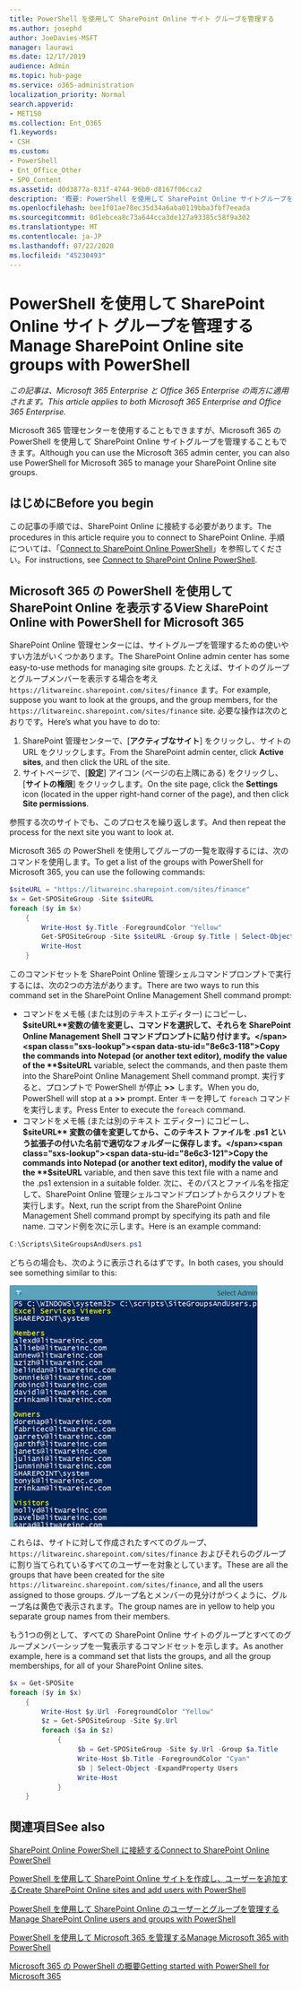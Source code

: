 ```yaml
---
title: PowerShell を使用して SharePoint Online サイト グループを管理する
ms.author: josephd
author: JoeDavies-MSFT
manager: laurawi
ms.date: 12/17/2019
audience: Admin
ms.topic: hub-page
ms.service: o365-administration
localization_priority: Normal
search.appverid:
- MET150
ms.collection: Ent_O365
f1.keywords:
- CSH
ms.custom:
- PowerShell
- Ent_Office_Other
- SPO_Content
ms.assetid: d0d3877a-831f-4744-96b0-d8167f06cca2
description: '概要: PowerShell を使用して SharePoint Online サイトグループを管理します。'
ms.openlocfilehash: bee1f01ae78ec35d34a6aba0119bba3fbf7eeada
ms.sourcegitcommit: 0d1ebcea8c73a644cca3de127a93385c58f9a302
ms.translationtype: MT
ms.contentlocale: ja-JP
ms.lasthandoff: 07/22/2020
ms.locfileid: "45230493"
---
```

# <a name="manage-sharepoint-online-site-groups-with-powershell"></a><span data-ttu-id="8e6c3-103">PowerShell を使用して SharePoint Online サイト グループを管理する</span><span class="sxs-lookup"><span data-stu-id="8e6c3-103">Manage SharePoint Online site groups with PowerShell</span></span>

<span data-ttu-id="8e6c3-104">*この記事は、Microsoft 365 Enterprise と Office 365 Enterprise の両方に適用されます。*</span><span class="sxs-lookup"><span data-stu-id="8e6c3-104">*This article applies to both Microsoft 365 Enterprise and Office 365 Enterprise.*</span></span>

<span data-ttu-id="8e6c3-105">Microsoft 365 管理センターを使用することもできますが、Microsoft 365 の PowerShell を使用して SharePoint Online サイトグループを管理することもできます。</span><span class="sxs-lookup"><span data-stu-id="8e6c3-105">Although you can use the Microsoft 365 admin center, you can also use PowerShell for Microsoft 365 to manage your SharePoint Online site groups.</span></span>

## <a name="before-you-begin"></a><span data-ttu-id="8e6c3-106">はじめに</span><span class="sxs-lookup"><span data-stu-id="8e6c3-106">Before you begin</span></span>

<span data-ttu-id="8e6c3-107">この記事の手順では、SharePoint Online に接続する必要があります。</span><span class="sxs-lookup"><span data-stu-id="8e6c3-107">The procedures in this article require you to connect to SharePoint Online.</span></span> <span data-ttu-id="8e6c3-108">手順については、「[Connect to SharePoint Online PowerShell](https://docs.microsoft.com/powershell/sharepoint/sharepoint-online/connect-sharepoint-online?view=sharepoint-ps)」を参照してください。</span><span class="sxs-lookup"><span data-stu-id="8e6c3-108">For instructions, see [Connect to SharePoint Online PowerShell](https://docs.microsoft.com/powershell/sharepoint/sharepoint-online/connect-sharepoint-online?view=sharepoint-ps).</span></span>

## <a name="view-sharepoint-online-with-powershell-for-microsoft-365"></a><span data-ttu-id="8e6c3-109">Microsoft 365 の PowerShell を使用して SharePoint Online を表示する</span><span class="sxs-lookup"><span data-stu-id="8e6c3-109">View SharePoint Online with PowerShell for Microsoft 365</span></span>

<span data-ttu-id="8e6c3-110">SharePoint Online 管理センターには、サイトグループを管理するための使いやすい方法がいくつかあります。</span><span class="sxs-lookup"><span data-stu-id="8e6c3-110">The SharePoint Online admin center has some easy-to-use methods for managing site groups.</span></span> <span data-ttu-id="8e6c3-111">たとえば、サイトのグループとグループメンバーを表示する場合を考え `https://litwareinc.sharepoint.com/sites/finance` ます。</span><span class="sxs-lookup"><span data-stu-id="8e6c3-111">For example, suppose you want to look at the groups, and the group members, for the `https://litwareinc.sharepoint.com/sites/finance` site.</span></span> <span data-ttu-id="8e6c3-112">必要な操作は次のとおりです。</span><span class="sxs-lookup"><span data-stu-id="8e6c3-112">Here’s what you have to do to:</span></span>

1. <span data-ttu-id="8e6c3-113">SharePoint 管理センターで、[**アクティブなサイト**] をクリックし、サイトの URL をクリックします。</span><span class="sxs-lookup"><span data-stu-id="8e6c3-113">From the SharePoint admin center, click **Active sites**, and then click the URL of the site.</span></span>
2. <span data-ttu-id="8e6c3-114">サイトページで、[**設定**] アイコン (ページの右上隅にある) をクリックし、[**サイトの権限**] をクリックします。</span><span class="sxs-lookup"><span data-stu-id="8e6c3-114">On the site page, click the **Settings** icon (located in the upper right-hand corner of the page), and then click **Site permissions**.</span></span>

<span data-ttu-id="8e6c3-115">参照する次のサイトでも、このプロセスを繰り返します。</span><span class="sxs-lookup"><span data-stu-id="8e6c3-115">And then repeat the process for the next site you want to look at.</span></span>

<span data-ttu-id="8e6c3-116">Microsoft 365 の PowerShell を使用してグループの一覧を取得するには、次のコマンドを使用します。</span><span class="sxs-lookup"><span data-stu-id="8e6c3-116">To get a list of the groups with PowerShell for Microsoft 365, you can use the following commands:</span></span>

```powershell
$siteURL = "https://litwareinc.sharepoint.com/sites/finance"
$x = Get-SPOSiteGroup -Site $siteURL
foreach ($y in $x)
    {
        Write-Host $y.Title -ForegroundColor "Yellow"
        Get-SPOSiteGroup -Site $siteURL -Group $y.Title | Select-Object -ExpandProperty Users
        Write-Host
    }
```

<span data-ttu-id="8e6c3-117">このコマンドセットを SharePoint Online 管理シェルコマンドプロンプトで実行するには、次の2つの方法があります。</span><span class="sxs-lookup"><span data-stu-id="8e6c3-117">There are two ways to run this command set in the SharePoint Online Management Shell command prompt:</span></span>

- <span data-ttu-id="8e6c3-118">コマンドをメモ帳 (または別のテキストエディター) にコピーし、 **$siteURL**変数の値を変更し、コマンドを選択して、それらを SharePoint Online Management Shell コマンドプロンプトに貼り付けます。</span><span class="sxs-lookup"><span data-stu-id="8e6c3-118">Copy the commands into Notepad (or another text editor), modify the value of the **$siteURL** variable, select the commands, and then paste them into the SharePoint Online Management Shell command prompt.</span></span> <span data-ttu-id="8e6c3-119">実行すると、プロンプトで PowerShell が停止 **>>** します。</span><span class="sxs-lookup"><span data-stu-id="8e6c3-119">When you do, PowerShell will stop at a **>>** prompt.</span></span> <span data-ttu-id="8e6c3-120">Enter キーを押して `foreach` コマンドを実行します。</span><span class="sxs-lookup"><span data-stu-id="8e6c3-120">Press Enter to execute the `foreach` command.</span></span><br/>
- <span data-ttu-id="8e6c3-121">コマンドをメモ帳 (または別のテキスト エディター) にコピーし、**$siteURL** 変数の値を変更してから、このテキスト ファイルを .ps1 という拡張子の付いた名前で適切なフォルダーに保存します。</span><span class="sxs-lookup"><span data-stu-id="8e6c3-121">Copy the commands into Notepad (or another text editor), modify the value of the **$siteURL** variable, and then save this text file with a name and the .ps1 extension in a suitable folder.</span></span> <span data-ttu-id="8e6c3-122">次に、そのパスとファイル名を指定して、SharePoint Online 管理シェルコマンドプロンプトからスクリプトを実行します。</span><span class="sxs-lookup"><span data-stu-id="8e6c3-122">Next, run the script from the SharePoint Online Management Shell command prompt by specifying its path and file name.</span></span> <span data-ttu-id="8e6c3-123">コマンド例を次に示します。</span><span class="sxs-lookup"><span data-stu-id="8e6c3-123">Here is an example command:</span></span>

```powershell
C:\Scripts\SiteGroupsAndUsers.ps1
```

<span data-ttu-id="8e6c3-124">どちらの場合も、次のように表示されるはずです。</span><span class="sxs-lookup"><span data-stu-id="8e6c3-124">In both cases, you should see something similar to this:</span></span>

![SharePoint Online サイトグループ](media/SPO-site-groups.png)

<span data-ttu-id="8e6c3-126">これらは、サイトに対して作成されたすべてのグループ、 `https://litwareinc.sharepoint.com/sites/finance` およびそれらのグループに割り当てられているすべてのユーザーを対象としています。</span><span class="sxs-lookup"><span data-stu-id="8e6c3-126">These are all the groups that have been created for the site `https://litwareinc.sharepoint.com/sites/finance`, and all the users assigned to those groups.</span></span> <span data-ttu-id="8e6c3-127">グループ名とメンバーの見分けがつくように、グループ名は黄色で表示されます。</span><span class="sxs-lookup"><span data-stu-id="8e6c3-127">The group names are in yellow to help you separate group names from their members.</span></span>

<span data-ttu-id="8e6c3-128">もう1つの例として、すべての SharePoint Online サイトのグループとすべてのグループメンバーシップを一覧表示するコマンドセットを示します。</span><span class="sxs-lookup"><span data-stu-id="8e6c3-128">As another example, here is a command set that lists the groups, and all the group memberships, for all of your SharePoint Online sites.</span></span>

```powershell
$x = Get-SPOSite
foreach ($y in $x)
    {
        Write-Host $y.Url -ForegroundColor "Yellow"
        $z = Get-SPOSiteGroup -Site $y.Url
        foreach ($a in $z)
            {
                 $b = Get-SPOSiteGroup -Site $y.Url -Group $a.Title 
                 Write-Host $b.Title -ForegroundColor "Cyan"
                 $b | Select-Object -ExpandProperty Users
                 Write-Host
            }
    }
```
    
## <a name="see-also"></a><span data-ttu-id="8e6c3-129">関連項目</span><span class="sxs-lookup"><span data-stu-id="8e6c3-129">See also</span></span>

[<span data-ttu-id="8e6c3-130">SharePoint Online PowerShell に接続する</span><span class="sxs-lookup"><span data-stu-id="8e6c3-130">Connect to SharePoint Online PowerShell</span></span>](https://docs.microsoft.com/powershell/sharepoint/sharepoint-online/connect-sharepoint-online?view=sharepoint-ps)

[<span data-ttu-id="8e6c3-131">PowerShell を使用して SharePoint Online サイトを作成し、ユーザーを追加する</span><span class="sxs-lookup"><span data-stu-id="8e6c3-131">Create SharePoint Online sites and add users with PowerShell</span></span>](create-sharepoint-sites-and-add-users-with-powershell.md)

[<span data-ttu-id="8e6c3-132">PowerShell を使用して SharePoint Online のユーザーとグループを管理する</span><span class="sxs-lookup"><span data-stu-id="8e6c3-132">Manage SharePoint Online users and groups with PowerShell</span></span>](manage-sharepoint-users-and-groups-with-powershell.md)

[<span data-ttu-id="8e6c3-133">PowerShell を使用して Microsoft 365 を管理する</span><span class="sxs-lookup"><span data-stu-id="8e6c3-133">Manage Microsoft 365 with PowerShell</span></span>](manage-office-365-with-office-365-powershell.md)
  
[<span data-ttu-id="8e6c3-134">Microsoft 365 の PowerShell の概要</span><span class="sxs-lookup"><span data-stu-id="8e6c3-134">Getting started with PowerShell for Microsoft 365</span></span>](getting-started-with-office-365-powershell.md)

